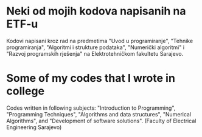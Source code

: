 # Neki od mojih kodova napisanih na ETF-u
Kodovi napisani kroz rad na predmetima "Uvod u programiranje", "Tehnike programiranja", "Algoritmi i strukture podataka", "Numerički algoritmi" i "Razvoj programskih rješenja" na Elektrotehničkom fakultetu Sarajevo.

# Some of my codes that I wrote in college
Codes written in following subjects: "Introduction to Programming", "Programming Techniques", "Algorithms and data structures", "Numerical Algorithms", and "Development of software solutions". (Faculty of Electrical Engineering Sarajevo)

